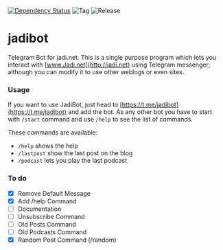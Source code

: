 [![Dependency Status](https://www.versioneye.com/user/projects/55a6800a6666330014000026/badge.svg?style=flat)](https://www.versioneye.com/user/projects/55a6800a6666330014000026)
![Tag](https://img.shields.io/github/tag/jaavid/jadibot.svg)
![Release](https://img.shields.io/github/release/jaavid/jadibot.svg)



# jadibot
Telegram Bot for jadi.net. This is a single purpose program which lets you interact with [www.Jadi.net](http://jadi.net) using Telegram messenger; although you can modify it to use other weblogs or even sites. 

### Usage
If you want to use JadiBot, just head to [https://t.me/jadibot](https://t.me/jadibot) and add the bot. As any other bot you have to start with ````/start```` command and use ````/help```` to see the list of commands.

These commands are available:

- ````/help```` shows the help
- ````/lastpost```` show the last post on the blog
- ````/podcast```` lets you play the last podcast

### To do

- [x] Remove Default Message
- [x] Add /help Command
- [ ] Documentation
- [ ] Unsubscribe Command
- [ ] Old Posts Command
- [ ] Old Podcasts Command
- [x] Random Post Command (/random)
